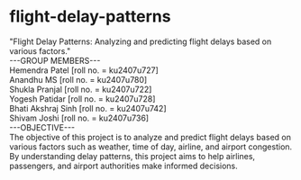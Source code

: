 # flight-delay-patterns
"Flight Delay Patterns: Analyzing and predicting flight delays based on various factors."
<br>
---GROUP MEMBERS---
<br>
Hemendra Patel [roll no. = ku2407u727]
<br>
Anandhu MS [roll no. = ku2407u780]
<br>
Shukla Pranjal [roll no. = ku2407u722]
<br>
Yogesh Patidar [roll no. = ku2407u728]
<br>
Bhati Akshraj Sinh [roll no. = ku2407u742]
<br>
Shivam Joshi [roll no. = ku2407u736]
<br>
---OBJECTIVE---
<br>
The objective of this project is to analyze and predict flight delays based on various factors such as weather, time of day, airline, and airport congestion. By understanding delay patterns, this project aims to help airlines, passengers, and airport authorities make informed decisions.
<br>



